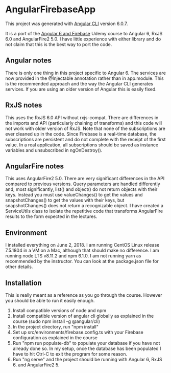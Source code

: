 # AngularFirebaseApp

This project was generated with [Angular CLI](https://github.com/angular/angular-cli) version 6.0.7.

It is a port of the [Angular 6 and Firebase](https://www.udemy.com/angular-firebase-application) Udemy course to Angular 6, RxJS 6.0 and AngularFire2 5.0. I have little experience with either library and do not claim that this is the best way to port the code.

## Angular notes

There is only one thing in this project specific to Angular 6. The services are now provided in the @Injectable annotation rather than in app.module. This is the recommended approach and the way the Angular CLI generates services. If you are using an older version of Angular this is easily fixed.

## RxJS notes

This uses the RxJS 6.0 API without rxjs-compat. There are differences in the imports and API (particularly chaining of transforms) and this code will not work with older version of RxJS. Note that none of the subscriptions are ever cleaned up in the code. Since Firebase is a real-time database, the subscriptions are persistent and do not complete with the receipt of the first value. In a real application, all subscriptions should be saved as instance variables and unsubscribed in ngOnDestroy().

## AngularFire notes

This uses AngularFire2 5.0. There are very significant differences in the API compared to previous versions. Query parameters are handled differently and, most significantly, list() and object() do not return objects with their keys. Instead you must use valueChanges() to get the values and snapshotChanges() to get the values with their keys, but snapshotChanges() does not return a recognizable object. I have created a ServiceUtils class to isolate the repetitive code that transforms AngularFire results to the form expected in the lectures.

## Environment

I installed everything on June 2, 2018. I am running CentOS Linux release 7.5.1804 in a VM on a Mac, although that should make no difference. I am running node LTS v8.11.2 and npm 6.1.0. I am not running yarn as recommended by the instructor. You can look at the package.json file for other details.

## Installation

This is really meant as a reference as you go through the course. However you should be able to run it easily enough.

1. Install compatible versions of node and npm
2. Install compatible version of angular cli globally as explained in the course (sudo npm install -g @angular/cli) 
3. In the project directory, run "npm install"
4. Set up src/environments/firebase.config.ts with your Firebase configuration as explained in the course
5. Run "npm run populate-db" to populate your database if you have not already done so. In my setup, once the database has been populated I have to hit Ctrl-C to exit the program for some reason.
6. Run "ng serve" and the project should be running with Angular 6, RxJS 6. and AngularFire2 5.
 
